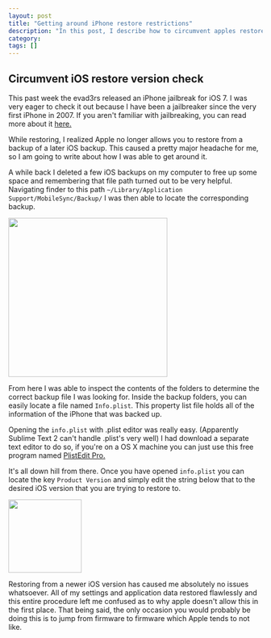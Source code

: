 ```yaml
---
layout: post
title: "Getting around iPhone restore restrictions"
description: "In this post, I describe how to circumvent apples restore check"
category: 
tags: []
---
```

<h2>Circumvent iOS restore version check</h2>
<p>This past week the evad3rs released an iPhone jailbreak for iOS 7. I was very eager to check it out because I have been a jailbreaker since the very first iPhone in 2007. If you aren't familiar with jailbreaking, you can read more about it <a class="" href="http://en.wikipedia.org/wiki/IOS_jailbreaking">here.</a></p>

<p>While restoring, I realized Apple no longer allows you to restore from a backup of a later iOS backup. This caused a pretty major headache for me, so I am going to write about how I was able to get around it.</p>

<p>A while back I deleted a few iOS backups on my computer to free up some space and remembering that file path turned out to be very helpful. Navigating finder to this path <code>~/Library/Application Support/MobileSync/Backup/</code> I was then able to locate the corresponding backup.</p>
<img class="blogpostpicture" style="height:315px;" src="../../../images/iPhoneRestorePost/backup.png">
<br />
<p>From here I was able to inspect the contents of the folders to determine the correct backup file I was looking for. Inside the backup folders, you can easily locate a file named <code>Info.plist</code>. This property list file holds all of the information of the iPhone that was backed up.</p>

<p>Opening the <code>info.plist</code> with .plist editor was really easy. (Apparently Sublime Text 2 can't handle .plist's very well) I had download a separate text editor to do so, if you're on a OS X machine you can just use this free program named <a class="" href="http://www.fatcatsoftware.com/plisteditpro/">PlistEdit Pro.</a></p>

<p>It's all down hill from there. Once you have opened <code>info.plist</code> you can locate the key <code>Product Version</code> and simply edit the string below that to the desired iOS version that you are trying to restore to.</p>
<img class="blogpostpicture" style="height:145px;" src="../../../images/iPhoneRestorePost/string.png">
<br />
<p>Restoring from a newer iOS version has caused me absolutely no issues whatsoever. All of my settings and application data restored flawlessly and this entire procedure left me confused as to why apple doesn't allow this in the first place. That being said, the only occasion you would probably be doing this is to jump from firmware to firmware which Apple tends to not like.</p>  